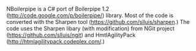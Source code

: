 
NBoilerpipe is a C# port of Boilerpipe 1.2 (http://code.google.com/p/boilerpipe/) library. Most of the code is converted  with the Sharpen tool (https://github.com/slluis/sharpen.) The code uses the Sharpen libary (with modification) from NGit project (https://github.com/slluis/ngit) and HmtlAgilityPack (http://htmlagilitypack.codeplex.com/.) 


